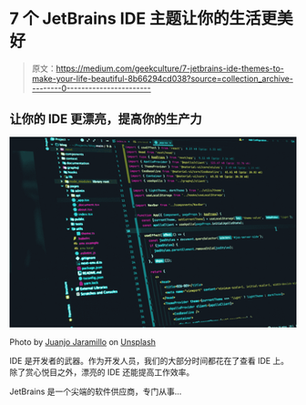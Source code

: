 # 7 个 JetBrains IDE 主题让你的生活更美好

> 原文：<https://medium.com/geekculture/7-jetbrains-ide-themes-to-make-your-life-beautiful-8b66294cd038?source=collection_archive---------0----------------------->

## 让你的 IDE 更漂亮，提高你的生产力

![](img/6ee5c9f631382a8705ed418e5531853a.png)

Photo by [Juanjo Jaramillo](https://unsplash.com/es/@juanjodev02?utm_source=medium&utm_medium=referral) on [Unsplash](https://unsplash.com?utm_source=medium&utm_medium=referral)

IDE 是开发者的武器。作为开发人员，我们的大部分时间都花在了查看 IDE 上。除了赏心悦目之外，漂亮的 IDE 还能提高工作效率。

JetBrains 是一个尖端的软件供应商，专门从事…